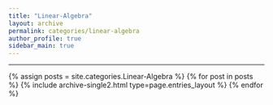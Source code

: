 ```yaml
---
title: "Linear-Algebra"
layout: archive
permalink: categories/linear-algebra
author_profile: true
sidebar_main: true
---
```


<!-- 공백이 포함되어 있는 카테고리 이름의 경우 site.categories['a b c'] 이런식으로! -->

***

{% assign posts = site.categories.Linear-Algebra %}
{% for post in posts %} {% include archive-single2.html type=page.entries_layout %} {% endfor %}